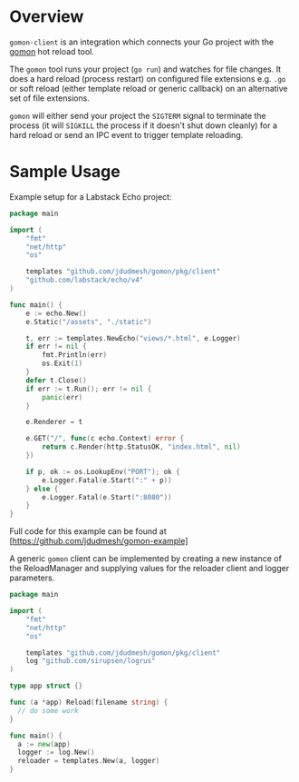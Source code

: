 # Overview
`gomon-client` is an integration which connects your Go project with the [gomon](https://github.com/jdudmesh/gomon) hot reload tool. 

The `gomon` tool runs your project (`go run`) and watches for file changes. It does a hard reload (process restart) on configured file extensions e.g. `.go` or soft reload (either template reload or generic callback) on an alternative set of file extensions.

`gomon` will either send your project the `SIGTERM` signal to terminate the process (it will `SIGKILL` the process if it doesn't shut down cleanly) for a hard reload or send an IPC event to trigger template reloading.

# Sample Usage
Example setup for a Labstack Echo project:

```go
package main

import (
	"fmt"
	"net/http"
	"os"

	templates "github.com/jdudmesh/gomon/pkg/client"
	"github.com/labstack/echo/v4"
)

func main() {
	e := echo.New()
	e.Static("/assets", "./static")

	t, err := templates.NewEcho("views/*.html", e.Logger)
	if err != nil {
		fmt.Println(err)
		os.Exit(1)
	}
	defer t.Close()
	if err := t.Run(); err != nil {
		panic(err)
	}

	e.Renderer = t

	e.GET("/", func(c echo.Context) error {
		return c.Render(http.StatusOK, "index.html", nil)
	})

	if p, ok := os.LookupEnv("PORT"); ok {
		e.Logger.Fatal(e.Start(":" + p))
	} else {
		e.Logger.Fatal(e.Start(":8080"))
	}
}
```

Full code for this example can be found at [https://github.com/jdudmesh/gomon-example]

A generic `gomon` client can be implemented by creating a new instance of the ReloadManager and supplying values for the reloader client and logger parameters.

```go
package main

import (
	"fmt"
	"net/http"
	"os"

	templates "github.com/jdudmesh/gomon/pkg/client"
	log "github.com/sirupsen/logrus"
)

type app struct {}

func (a *app) Reload(filename string) {
  // do some work
}

func main() {
  a := new(app)
  logger := log.New()
  reloader = templates.New(a, logger)
}
```